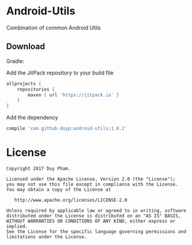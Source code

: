 Android-Utils
========

Combination of common Android Utils

Download
--------

Gradle:

Add the JitPack repository to your build file

```groovy
allprojects {
    repositories {
        maven { url 'https://jitpack.io' }
    }
}
```
  
Add the dependency

```groovy
compile 'com.github.duyp:android-utils:1.0.2'
```

License
=======

    Copyright 2017 Duy Pham.

    Licensed under the Apache License, Version 2.0 (the "License");
    you may not use this file except in compliance with the License.
    You may obtain a copy of the License at

       http://www.apache.org/licenses/LICENSE-2.0

    Unless required by applicable law or agreed to in writing, software
    distributed under the License is distributed on an "AS IS" BASIS,
    WITHOUT WARRANTIES OR CONDITIONS OF ANY KIND, either express or implied.
    See the License for the specific language governing permissions and
    limitations under the License.
